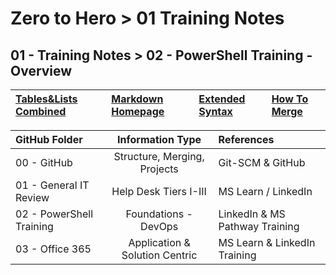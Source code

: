 # Zero to Hero > 01 Training Notes
## 01 - Training Notes > 02 - PowerShell Training - Overview

| [Tables&Lists Combined](https://stackoverflow.com/questions/19950648/how-to-write-lists-inside-a-markdown-table)     | [Markdown Homepage](https://www.linkedin.com/learning/learning-markdown/)   | [Extended Syntax](https://www.markdownguide.org/extended-syntax/)   | [How To Merge](https://www.atlassian.com/git/tutorials/using-branches/git-merge)|
|:------------------|:----------|:----------|:----------|


| GitHub Folder     | Information Type    | References   |
|:------------------|:----------:|:----------|
| 00 - GitHub    | Structure, Merging, Projects | Git-SCM & GitHub |
| 01 - General IT Review   | Help Desk Tiers I-III | MS Learn / LinkedIn
| 02 - PowerShell Training | Foundations - DevOps  | LinkedIn & MS Pathway Training
| 03 - Office 365 | Application & Solution Centric  | MS Learn & LinkedIn Training |
